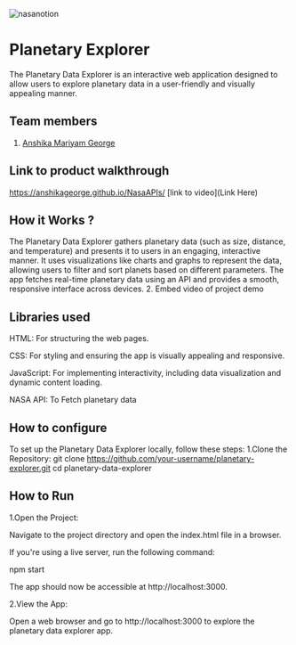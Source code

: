 




![nasanotion](https://github.com/user-attachments/assets/f5e65cb8-48c0-4dc0-b757-bf3569f32d2f)

# Planetary Explorer
The Planetary Data Explorer is an interactive web application designed to allow users to explore planetary data in a user-friendly and visually appealing manner.
## Team members
1. [Anshika Mariyam George](https://github.com/anshikageorge)
## Link to product walkthrough

https://anshikageorge.github.io/NasaAPIs/
[link to video](Link Here)
## How it Works ?
The Planetary Data Explorer gathers planetary data (such as size, distance, and temperature) and presents it to users in an engaging, interactive manner. It uses visualizations like charts and graphs to represent the data, allowing users to filter and sort planets based on different parameters. The app fetches real-time planetary data using an API and provides a smooth, responsive interface across devices.
2. Embed video of project demo
## Libraries used
HTML: For structuring the web pages.

CSS: For styling and ensuring the app is visually appealing and responsive.

JavaScript: For implementing interactivity, including data visualization and dynamic content loading.

NASA API: To Fetch planetary data 
## How to configure
To set up the Planetary Data Explorer locally, follow these steps:
1.Clone the Repository:
git clone https://github.com/your-username/planetary-explorer.git
cd planetary-data-explorer

## How to Run
1.Open the Project:

Navigate to the project directory and open the index.html file in a browser. 

If you're using a live server, run the following command:

npm start

The app should now be accessible at http://localhost:3000.

2.View the App:

Open a web browser and go to http://localhost:3000 to explore the planetary data explorer app.
